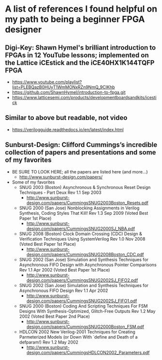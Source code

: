 # A list of references I found helpful on my path to being a beginner FPGA designer

## Digi-Key: Shawn Hymel's brilliant introduction to FPGAs in 12 YouTube lessons; implemented on the Lattice iCEstick and the iCE40HX1K144TQFP FPGA
* https://www.youtube.com/playlist?list=PLEBQazB0HUyT1WmMONxRZn9NmQ_9CIKhb
* https://github.com/ShawnHymel/introduction-to-fpga.git
* https://www.latticesemi.com/products/developmentboardsandkits/icestick

## Similar to above but readable, not video
* https://verilogguide.readthedocs.io/en/latest/index.html

## Sunburst-Design: Clifford Cummings’s incredible collection of papers and presentations and some of my favorites
* BE SURE TO LOOK HERE; all the papers are listed here (and more...)
  * http://www.sunburst-design.com/papers/
* Some of my favorites
  * SNUG 2003 (Boston) Asynchronous & Synchronous Reset Design Techniques - Part Deux Rev 1.1 Sep 2003
    * http://www.sunburst-design.com/papers/CummingsSNUG2003Boston_Resets.pdf
  * SNUG 2000 (San Jose) Nonblocking Assignments in Verilog Synthesis, Coding Styles That Kill! Rev 1.3 Sep 2009 (Voted Best Paper 1st Place)
    * http://www.sunburst-design.com/papers/CummingsSNUG2000SJ_NBA.pdf
  * SNUG 2008 (Boston) Clock Domain Crossing (CDC) Design & Verification Techniques Using SystemVerilog Rev 1.0 Nov 2008 (Voted Best Paper 1st Place)
    * http://www.sunburst-design.com/papers/CummingsSNUG2008Boston_CDC.pdf
  * SNUG 2002 (San Jose) Simulation and Synthesis Techniques for Asynchronous FIFO Design with Asynchronous Pointer Comparisons Rev 1.1 Apr 2002 (Voted Best Paper 1st Place)
    * http://www.sunburst-design.com/papers/CummingsSNUG2002SJ_FIFO2.pdf
  * SNUG 2002 (San Jose) Simulation and Synthesis Techniques for Asynchronous FIFO Design Rev 1.1 Apr 2002
    * http://www.sunburst-design.com/papers/CummingsSNUG2002SJ_FIFO1.pdf
  * SNUG 2000 (Boston) Coding And Scripting Techniques For FSM Designs With Synthesis-Optimized, Glitch-Free Outputs Rev 1.2 May 2002 (Voted Best Paper 2nd Place)
    * http://www.sunburst-design.com/papers/CummingsSNUG2000Boston_FSM.pdf
  * HDLCON 2002 New Verilog-2001 Techniques for Creating Parmeterized Models (or Down With `define and Death of a defparam!) Rev 1.2 May 2002
    * http://www.sunburst-design.com/papers/CummingsHDLCON2002_Parameters.pdf
 
